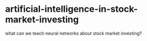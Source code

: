# artificial-intelligence-in-stock-market-investing
what can we teach neural networks about stock market investing?
